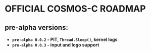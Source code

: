 # OFFICIAL COSMOS-C ROADMAP

## pre-alpha versions:
- **`pre-alpha 0.0.2` - PIT, `Thread.Sleep()`, kernel logs**
- **`pre-alpha 0.0.3` - input and logo support**
